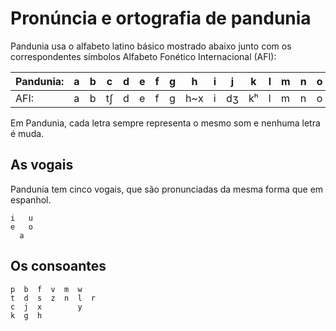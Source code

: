 # Pronúncia e ortografia de pandunia

Pandunia usa o alfabeto latino básico mostrado abaixo junto com os
correspondentes símbolos Alfabeto Fonético Internacional (AFI):

| Pandunia: | a | b | c | d | e | f | g | h | i | j | k | l | m | n | o | p | r | s | t | u | v | w | x | y | z |
|-----------|---|---|---|---|---|---|---|---|---|---|---|---|---|---|---|---|---|---|---|---|---|---|---|---|---|
| AFI: | a | b | tʃ | d | e | f | g | h~x | i | dʒ | kʰ | l | m | n | o | pʰ | r~ɹ | s | tʰ | u | v | w~ʋ | ʃ | j | z~dz |

Em Pandunia, cada letra sempre representa o mesmo som e nenhuma letra
é muda.

## As vogais

Pandunia tem cinco vogais, que são pronunciadas da mesma forma que em espanhol.

    i   u
    e   o
      a

## Os consoantes

    p  b  f  v  m  w
    t  d  s  z  n  l  r
    c  j  x        y
    k  g  h

